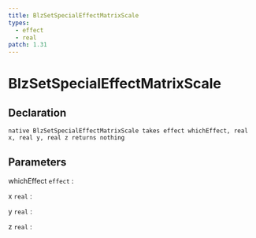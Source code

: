 ```yaml
---
title: BlzSetSpecialEffectMatrixScale
types:
  - effect
  - real
patch: 1.31
---
```


# BlzSetSpecialEffectMatrixScale

## Declaration

```jass
native BlzSetSpecialEffectMatrixScale takes effect whichEffect, real x, real y, real z returns nothing
```

## Parameters
whichEffect `effect`
: 

x `real`
: 

y `real`
: 

z `real`
: 

